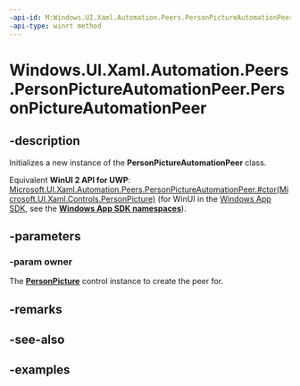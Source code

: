 ```yaml
---
-api-id: M:Windows.UI.Xaml.Automation.Peers.PersonPictureAutomationPeer.#ctor(Windows.UI.Xaml.Controls.PersonPicture)
-api-type: winrt method
---
```


<!-- Method syntax.
public PersonPictureAutomationPeer.PersonPictureAutomationPeer(PersonPicture owner)
-->

# Windows.UI.Xaml.Automation.Peers.PersonPictureAutomationPeer.PersonPictureAutomationPeer

## -description
Initializes a new instance of the **PersonPictureAutomationPeer** class.

Equivalent **WinUI 2 API for UWP**: [Microsoft.UI.Xaml.Automation.Peers.PersonPictureAutomationPeer.#ctor(Microsoft.UI.Xaml.Controls.PersonPicture)](/windows/winui/api/microsoft.ui.xaml.automation.peers.personpictureautomationpeer.#ctor(microsoft.ui.xaml.controls.personpicture)) (for WinUI in the [Windows App SDK](/windows/apps/windows-app-sdk/), see the **[Windows App SDK namespaces](/windows/windows-app-sdk/api/winrt/)**).

## -parameters
### -param owner
The **[PersonPicture](../windows.ui.xaml.controls/personpicture.md)** control instance to create the peer for.

## -remarks

## -see-also

## -examples

